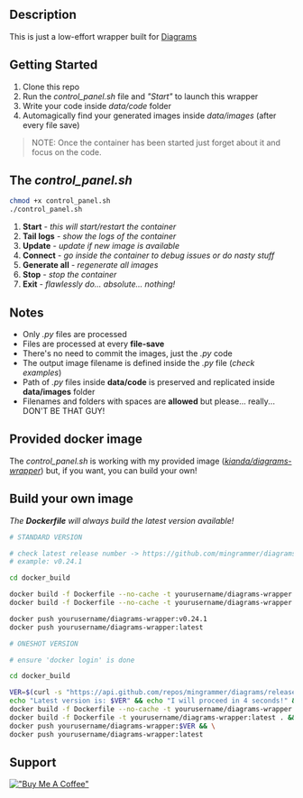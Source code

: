 ## Description

This is just a low-effort wrapper built for [Diagrams](https://github.com/mingrammer/diagrams)

## Getting Started

1. Clone this repo
2. Run the *control_panel.sh* file and *"Start"* to launch this wrapper
3. Write your code inside *data/code* folder
4. Automagically find your generated images inside *data/images* (after every file save)

> NOTE: Once the container has been started just forget about it and focus on the code.

## The *control_panel.sh*

```sh
chmod +x control_panel.sh
./control_panel.sh
```

1. **Start** - *this will start/restart the container*
2. **Tail logs** - *show the logs of the container*
3. **Update** - *update if new image is available*
4. **Connect** - *go inside the container to debug issues or do nasty stuff*
5. **Generate all** - *regenerate all images*
6. **Stop** - *stop the container*
7. **Exit** - *flawlessly do... absolute... nothing!*

## Notes
- Only *.py* files are processed
- Files are processed at every **file-save**
- There's no need to commit the images, just the *.py* code
- The output image filename is defined inside the *.py* file (*check examples*)
- Path of *.py* files inside **data/code** is preserved and replicated inside **data/images** folder
- Filenames and folders with spaces are **allowed** but please... really... DON'T BE THAT GUY!

## Provided docker image

The *control_panel.sh* is working with my provided image (*[kianda/diagrams-wrapper](https://hub.docker.com/r/kianda/diagrams-wrapper)*) but, if you want, you can build your own!

## Build your own image

*The **Dockerfile** will always build the latest version available!*

```sh
# STANDARD VERSION

# check latest release number -> https://github.com/mingrammer/diagrams/releases
# example: v0.24.1

cd docker_build

docker build -f Dockerfile --no-cache -t yourusername/diagrams-wrapper:v0.24.1 .
docker build -f Dockerfile --no-cache -t yourusername/diagrams-wrapper:latest .

docker push yourusername/diagrams-wrapper:v0.24.1
docker push yourusername/diagrams-wrapper:latest
```

```sh
# ONESHOT VERSION

# ensure 'docker login' is done

cd docker_build

VER=$(curl -s "https://api.github.com/repos/mingrammer/diagrams/releases" | jq -r '.[0].name') && \
echo "Latest version is: $VER" && echo "I will proceed in 4 seconds!" && sleep 4 && \
docker build -f Dockerfile --no-cache -t yourusername/diagrams-wrapper:$VER . && \
docker build -f Dockerfile -t yourusername/diagrams-wrapper:latest . && \
docker push yourusername/diagrams-wrapper:$VER && \
docker push yourusername/diagrams-wrapper:latest

```

## Support

[!["Buy Me A Coffee"](https://buymeacoffee.com/assets/img/custom_images/yellow_img.png)](https://buymeacoffee.com/kianda)
